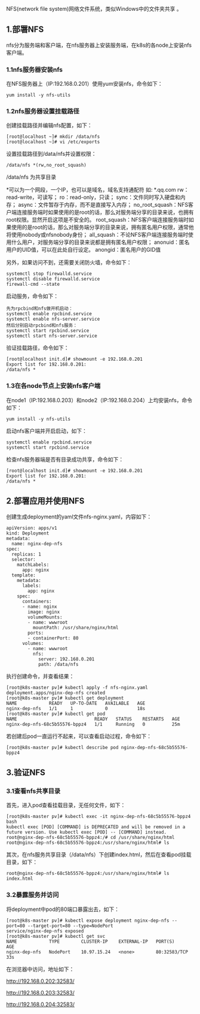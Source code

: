  NFS(network file system)网络文件系统，类似Windows中的文件夹共享 。

## 1.部署NFS

nfs分为服务端和客户端，在nfs服务器上安装服务端，在k8s的各node上安装nfs客户端。

### 1.1nfs服务器安装nfs

在NFS服务器上（IP:192.168.0.201）使用yum安装nfs，命令如下：

```
yum install -y nfs-utils
```

### 1.2nfs服务器设置挂载路径

创建挂载路径并编辑nfs配置，如下：

```
[root@localhost ~]# mkdir /data/nfs
[root@localhost ~]# vi /etc/exports
```

设置挂载路径到/data/nfs并设置权限：

```
/data/nfs *(rw,no_root_squash)
```

/data/nfs 为共享目录

*可以为一个网段，一个IP，也可以是域名，域名支持通配符 如: *.qq.com
rw：read-write，可读写；
ro：read-only，只读；
sync：文件同时写入硬盘和内存；
async：文件暂存于内存，而不是直接写入内存；
no_root_squash：NFS客户端连接服务端时如果使用的是root的话，那么对服务端分享的目录来说，也拥有root权限。显然开启这项是不安全的。
root_squash：NFS客户端连接服务端时如果使用的是root的话，那么对服务端分享的目录来说，拥有匿名用户权限，通常他将使用nobody或nfsnobody身份；
all_squash：不论NFS客户端连接服务端时使用什么用户，对服务端分享的目录来说都是拥有匿名用户权限；
anonuid：匿名用户的UID值，可以在此处自行设定。
anongid：匿名用户的GID值

另外，如果访问不到，还需要关闭防火墙，命令如下：

```
systemctl stop firewalld.service
systemctl disable firewalld.service
firewall-cmd --state
```

启动服务，命令如下：

```
先为rpcbind和nfs做开机启动：    
systemctl enable rpcbind.service    
systemctl enable nfs-server.service    
然后分别启动rpcbind和nfs服务：   
systemctl start rpcbind.service    
systemctl start nfs-server.service
```

验证挂载路径，命令如下：

```
[root@localhost init.d]# showmount -e 192.168.0.201
Export list for 192.168.0.201:
/data/nfs *
```

### 1.3在各node节点上安装nfs客户端

在node1（IP:192.168.0.203）和node2（IP:192.168.0.204）上均安装nfs，命令如下：

```
yum install -y nfs-utils
```

启动nfs客户端并开启启动，如下：

```
systemctl enable rpcbind.service
systemctl start rpcbind.service
```

检查nfs服务器端是否有目录成功共享，命令如下：

```
[root@localhost init.d]# showmount -e 192.168.0.201
Export list for 192.168.0.201:
/data/nfs *
```

## 2.部署应用并使用NFS

创建生成deployment的yaml文件nfs-nginx.yaml，内容如下：

```
apiVersion: apps/v1
kind: Deployment
metadata:
  name: nginx-dep-nfs
spec:
  replicas: 1
  selector:
    matchLabels:
      app: nginx
  template:
    metadata:
      labels:
        app: nginx
    spec:
      containers:
      - name: nginx
        image: nginx
        volumeMounts:
        - name: wwwroot
          mountPath: /usr/share/nginx/html
        ports:
        - containerPort: 80
      volumes:
        - name: wwwroot
          nfs:
            server: 192.168.0.201
            path: /data/nfs
```

执行创建命令，并查看结果：

```
[root@k8s-master pv]# kubectl apply -f nfs-nginx.yaml 
deployment.apps/nginx-dep-nfs created
[root@k8s-master pv]# kubectl get deployment
NAME            READY   UP-TO-DATE   AVAILABLE   AGE
nginx-dep-nfs   1/1     1            0           18s
[root@k8s-master pv]# kubectl get pod
NAME                             READY   STATUS    RESTARTS   AGE
nginx-dep-nfs-68c5b55576-bppz4   1/1     Running   0          25m
```

若创建后pod一直运行不起来，可以查看启动过程，命令如下：

```
[root@k8s-master pv]# kubectl describe pod nginx-dep-nfs-68c5b55576-bppz4
```

## 3.验证NFS

### 3.1查看nfs共享目录

首先，进入pod查看挂载目录，无任何文件，如下：

```
[root@k8s-master pv]# kubectl exec -it nginx-dep-nfs-68c5b55576-bppz4 bash
kubectl exec [POD] [COMMAND] is DEPRECATED and will be removed in a future version. Use kubectl exec [POD] -- [COMMAND] instead.
root@nginx-dep-nfs-68c5b55576-bppz4:/# cd /usr/share/nginx/html
root@nginx-dep-nfs-68c5b55576-bppz4:/usr/share/nginx/html# ls
```

其次，在nfs服务共享目录（/data/nfs）下创建index.html，然后在查看pod挂载目录，如下：

```
root@nginx-dep-nfs-68c5b55576-bppz4:/usr/share/nginx/html# ls
index.html
```

### 3.2暴露服务并访问

将deployment中pod的80端口暴露出去，如下：

```
[root@k8s-master pv]# kubectl expose deployment nginx-dep-nfs --port=80 --target-port=80 --type=NodePort
service/nginx-dep-nfs exposed
[root@k8s-master pv]# kubectl get svc
NAME            TYPE        CLUSTER-IP    EXTERNAL-IP   PORT(S)        AGE
nginx-dep-nfs   NodePort    10.97.15.24   <none>        80:32583/TCP   33s
```

在浏览器中访问，地址如下：

http://192.168.0.202:32583/

http://192.168.0.203:32583/

http://192.168.0.204:32583/